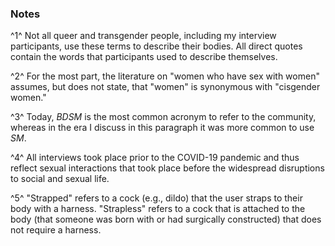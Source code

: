 
### Notes 

^1^ Not all queer and transgender people, including my interview
participants, use these terms to describe their bodies. All direct
quotes contain the words that participants used to describe themselves.

^2^ For the most part, the literature on "women who have sex with women"
assumes, but does not state, that "women" is synonymous with "cisgender
women."

^3^ Today, *BDSM* is the most common acronym to refer to the community,
whereas in the era I discuss in this paragraph it was more common to use
*SM*.

^4^ All interviews took place prior to the COVID-19 pandemic and thus
reflect sexual interactions that took place before the widespread
disruptions to social and sexual life.

^5^ "Strapped" refers to a cock (e.g., dildo) that the user straps to
their body with a harness. "Strapless" refers to a cock that is attached
to the body (that someone was born with or had surgically constructed)
that does not require a harness.